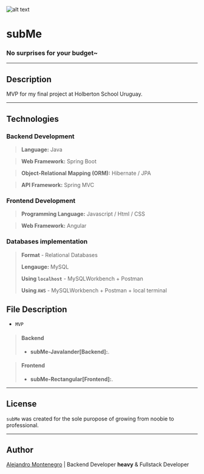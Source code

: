 ![alt text](https://i.imgur.com/6EQf6tB.png)

# subMe

### No surprises for your budget~


---
## Description

MVP for my final project at Holberton School Uruguay.

---
## Technologies

### Backend Development

> **Language:** Java 

>  **Web Framework:** Spring Boot

> **Object-Relational Mapping (ORM):** Hibernate / JPA

> **API Framework:** Spring MVC

### Frontend Development

> **Programming Language:** Javascript / Html / CSS

> **Web Framework:** Angular

### Databases implementation

> **Format** - Relational Databases
> 
> **Lengauge:** MySQL
> 
> **Using `localhost`** - MySQLWorkbench + Postman
> 
> **Using `AWS`** - MySQLWorkbench + Postman + local terminal



## File Description

- `MVP`
> #### Backend
> - **subMe-Javalander[Backend]:**.

> #### Frontend
> - **subMe-Rectangular[Frontend]:**.

----

## License
`subMe` was created for the sole puropose of growing from noobie to professional.

----

## Author

[Alejandro Montenegro](https://www.linkedin.com/in/alejandro-montenegro-505233184/) | Backend Developer **heavy** & Fullstack Developer 
